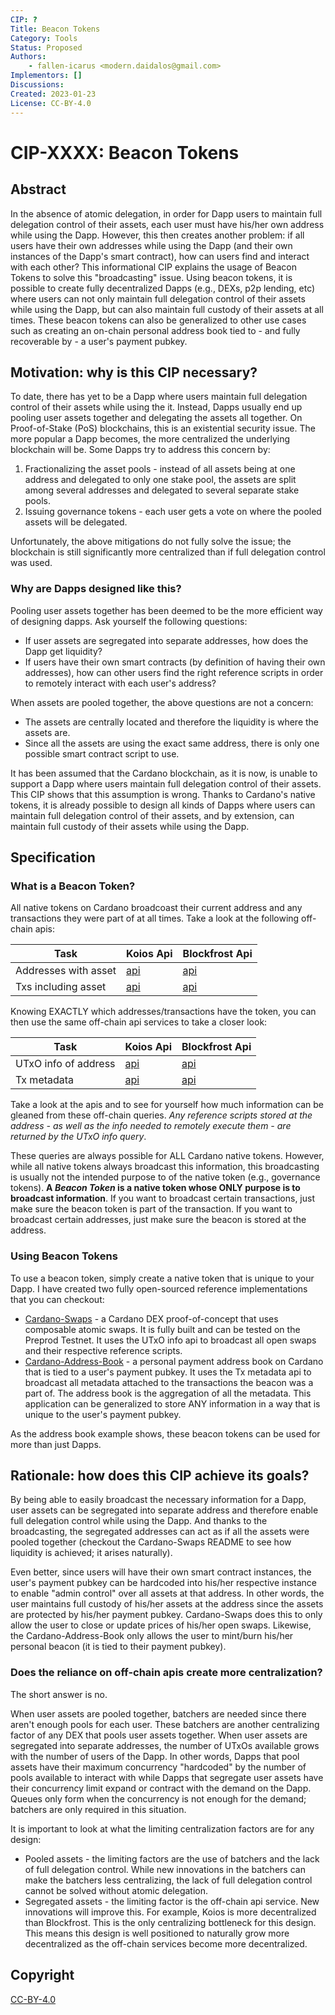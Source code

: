 ```yaml
---
CIP: ?
Title: Beacon Tokens
Category: Tools
Status: Proposed
Authors:
    - fallen-icarus <modern.daidalos@gmail.com>
Implementors: []
Discussions:
Created: 2023-01-23
License: CC-BY-4.0
---
```


# CIP-XXXX: Beacon Tokens

## Abstract
In the absence of atomic delegation, in order for Dapp users to maintain full delegation control of their assets, each user must have his/her own address while using the Dapp. However, this then creates another problem: if all users have their own addresses while using the Dapp (and their own instances of the Dapp's smart contract), how can users find and interact with each other? This informational CIP explains the usage of Beacon Tokens to solve this "broadcasting" issue. Using beacon tokens, it is possible to create fully decentralized Dapps (e.g., DEXs, p2p lending, etc) where users can not only maintain full delegation control of their assets while using the Dapp, but can also maintain full custody of their assets at all times. These beacon tokens can also be generalized to other use cases such as creating an on-chain personal address book tied to - and fully recoverable by - a user's payment pubkey.

## Motivation: why is this CIP necessary?
To date, there has yet to be a Dapp where users maintain full delegation control of their assets while using the it. Instead, Dapps usually end up pooling user assets together and delegating the assets all together. On Proof-of-Stake (PoS) blockchains, this is an existential security issue. The more popular a Dapp becomes, the more centralized the underlying blockchain will be. Some Dapps try to address this concern by:

1. Fractionalizing the asset pools - instead of all assets being at one address and delegated to only one stake pool, the assets are split among several addresses and delegated to several separate stake pools.
2. Issuing governance tokens - each user gets a vote on where the pooled assets will be delegated.

Unfortunately, the above mitigations do not fully solve the issue; the blockchain is still significantly more centralized than if full delegation control was used. 

### Why are Dapps designed like this?
Pooling user assets together has been deemed to be the more efficient way of designing dapps. Ask yourself the following questions:

- If user assets are segregated into separate addresses, how does the Dapp get liquidity?
- If users have their own smart contracts (by definition of having their own addresses), how can other users find the right reference scripts in order to remotely interact with each user's address?

When assets are pooled together, the above questions are not a concern:

- The assets are centrally located and therefore the liquidity is where the assets are.
- Since all the assets are using the exact same address, there is only one possible smart contract script to use.

It has been assumed that the Cardano blockchain, as it is now, is unable to support a Dapp where users maintain full delegation control of their assets. This CIP shows that this assumption is wrong. Thanks to Cardano's native tokens, it is already possible to design all kinds of Dapps where users can maintain full delegation control of their assets, and by extension, can maintain full custody of their assets while using the Dapp.

## Specification
### What is a Beacon Token?
All native tokens on Cardano broadcoast their current address and any transactions they were part of at all times. Take a look at the following off-chain apis:

| Task | Koios Api | Blockfrost Api |
|--|--|--|
| Addresses with asset | [api](https://api.koios.rest/#get-/asset_address_list) | [api](https://docs.blockfrost.io/#tag/Cardano-Assets/paths/~1assets~1%7Basset%7D~1addresses/get) |
| Txs including asset | [api](https://api.koios.rest/#get-/asset_txs) | [api](https://docs.blockfrost.io/#tag/Cardano-Assets/paths/~1assets~1%7Basset%7D~1transactions/get) |

Knowing EXACTLY which addresses/transactions have the token, you can then use the same off-chain api services to take a closer look:

| Task | Koios Api | Blockfrost Api |
|--|--|--|
| UTxO info of address | [api](https://api.koios.rest/#post-/address_info) | [api](https://docs.blockfrost.io/#tag/Cardano-Addresses/paths/~1addresses~1%7Baddress%7D~1utxos/get)|
| Tx metadata | [api](https://api.koios.rest/#post-/tx_metadata) | [api](https://docs.blockfrost.io/#tag/Cardano-Transactions/paths/~1txs~1%7Bhash%7D~1metadata/get)|

Take a look at the apis and to see for yourself how much information can be gleaned from these off-chain queries. *Any reference scripts stored at the address - as well as the info needed to remotely execute them - are returned by the UTxO info query*. 

These queries are always possible for ALL Cardano native tokens. However, while all native tokens always broadcast this information, this broadcasting is usually not the intended purpose to of the native token (e.g., governance tokens). **A *Beacon Token* is a native token whose ONLY purpose is to broadcast information**. If you want to broadcast certain transactions, just make sure the beacon token is part of the transaction. If you want to broadcast certain addresses, just make sure the beacon is stored at the address.

### Using Beacon Tokens
To use a beacon token, simply create a native token that is unique to your Dapp. I have created two fully open-sourced reference implementations that you can checkout:

- [Cardano-Swaps](https://github.com/fallen-icarus/cardano-swaps) - a Cardano DEX proof-of-concept that uses composable atomic swaps. It is fully built and can be tested on the Preprod Testnet. It uses the UTxO info api to broadcast all open swaps and their respective reference scripts.
- [Cardano-Address-Book](https://github.com/fallen-icarus/cardano-address-book) - a personal payment address book on Cardano that is tied to a user's payment pubkey. It uses the Tx metadata api to broadcast all metadata attached to the transactions the beacon was a part of. The address book is the aggregation of all the metadata. This application can be generalized to store ANY information in a way that is unique to the user's payment pubkey.

As the address book example shows, these beacon tokens can be used for more than just Dapps.

## Rationale: how does this CIP achieve its goals?
By being able to easily broadcast the necessary information for a Dapp, user assets can be segregated into separate address and therefore enable full delegation control while using the Dapp. And thanks to the broadcasting, the segregated addresses can act as if all the assets were pooled together (checkout the Cardano-Swaps README to see how liquidity is achieved; it arises naturally).

Even better, since users will have their own smart contract instances, the user's payment pubkey can be hardcoded into his/her respective instance to enable "admin control" over all assets at that address. In other words, the user maintains full custody of his/her assets at the address since the assets are protected by his/her payment pubkey. Cardano-Swaps does this to only allow the user to close or update prices of his/her open swaps. Likewise, the Cardano-Address-Book only allows the user to mint/burn his/her personal beacon (it is tied to their payment pubkey).

### Does the reliance on off-chain apis create more centralization?
The short answer is no.

When user assets are pooled together, batchers are needed since there aren't enough pools for each user. These batchers are another centralizing factor of any DEX that pools user assets together. When user assets are segregated into separate addresses, the number of UTxOs available grows with the number of users of the Dapp. In other words, Dapps that pool assets have their maximum concurrency "hardcoded" by the number of pools available to interact with while Dapps that segregate user assets have their concurrency limit expand or contract with the demand on the Dapp. Queues only form when the concurrency is not enough for the demand; batchers are only required in this situation.

It is important to look at what the limiting centralization factors are for any design:

- Pooled assets - the limiting factors are the use of batchers and the lack of full delegation control. While new innovations in the batchers can make the batchers less centralizing, the lack of full delegation control cannot be solved without atomic delegation.
- Segregated assets - the limiting factor is the off-chain api service. New innovations will improve this. For example, Koios is more decentralized than Blockfrost. This is the only centralizing bottleneck for this design. This means this design is well positioned to naturally grow more decentralized as the off-chain services become more decentralized.

## Copyright
[CC-BY-4.0](https://creativecommons.org/licenses/by/4.0/legalcode)
